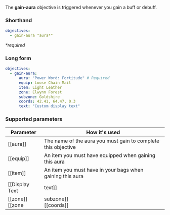 The **gain-aura** objective is triggered whenever you gain a buff or debuff.

### Shorthand

```yaml
objectives:
  - gain-aura "aura*"
```

_*required_

### Long form

```yaml
objectives:
  - gain-aura:
      aura: "Power Word: Fortitude" # Required
      equip: Loose Chain Mail
      item: Light Leather
      zone: Elwynn Forest
      subzone: Goldshire
      coords: 42.41, 64.47, 0.3
      text: "Custom display text"
```

### Supported parameters

| Parameter | How it's used |
|---|---|
| [[aura]] | The name of the aura you must gain to complete this objective |
| [[equip]] | An item you must have equipped when gaining this aura |
| [[item]] | An item you must have in your bags when gaining this aura |
| [[Display Text | text]] | Custom display text for this objective |
| [[zone]]<br/>[[zone | subzone]]<br/>[[coords]] | The location you must be in when gaining the aura |

